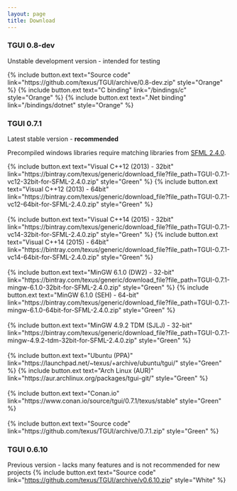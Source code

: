 ```yaml
---
layout: page
title: Download
---
```


### TGUI 0.8-dev
Unstable development version - intended for testing
<p>
  {% include button.ext text="Source code" link="https://github.com/texus/TGUI/archive/0.8-dev.zip" style="Orange" %}
  {% include button.ext text="C binding" link="/bindings/c" style="Orange" %}
  {% include button.ext text=".Net binding" link="/bindings/dotnet" style="Orange" %}
</p>

### TGUI 0.7.1
Latest stable version - <b>recommended</b>

Precompiled windows libraries require matching libraries from <a href="http://www.sfml-dev.org/download/sfml/2.4.0/">SFML 2.4.0</a>.
<p>
  {% include button.ext text="Visual C++12 (2013) - 32bit" link="https://bintray.com/texus/generic/download_file?file_path=TGUI-0.7.1-vc12-32bit-for-SFML-2.4.0.zip" style="Green" %}
  {% include button.ext text="Visual C++12 (2013) - 64bit" link="https://bintray.com/texus/generic/download_file?file_path=TGUI-0.7.1-vc12-64bit-for-SFML-2.4.0.zip" style="Green" %}<br><br>
  {% include button.ext text="Visual C++14 (2015) - 32bit" link="https://bintray.com/texus/generic/download_file?file_path=TGUI-0.7.1-vc14-32bit-for-SFML-2.4.0.zip" style="Green" %}
  {% include button.ext text="Visual C++14 (2015) - 64bit" link="https://bintray.com/texus/generic/download_file?file_path=TGUI-0.7.1-vc14-64bit-for-SFML-2.4.0.zip" style="Green" %}<br><br>
  {% include button.ext text="MinGW 6.1.0 (DW2) - 32-bit" link="https://bintray.com/texus/generic/download_file?file_path=TGUI-0.7.1-mingw-6.1.0-32bit-for-SFML-2.4.0.zip" style="Green" %}
  {% include button.ext text="MinGW 6.1.0 (SEH) - 64-bit" link="https://bintray.com/texus/generic/download_file?file_path=TGUI-0.7.1-mingw-6.1.0-64bit-for-SFML-2.4.0.zip" style="Green" %}<br><br>
  {% include button.ext text="MinGW 4.9.2 TDM (SJLJ) - 32-bit" link="https://bintray.com/texus/generic/download_file?file_path=TGUI-0.7.1-mingw-4.9.2-tdm-32bit-for-SFML-2.4.0.zip" style="Green" %}<br><br>
  {% include button.ext text="Ubuntu (PPA)" link="https://launchpad.net/~texus/+archive/ubuntu/tgui/" style="Green" %}
  {% include button.ext text="Arch Linux (AUR)" link="https://aur.archlinux.org/packages/tgui-git/" style="Green" %}<br><br>
  {% include button.ext text="Conan.io" link="https://www.conan.io/source/tgui/0.7.1/texus/stable" style="Green" %}<br><br>
  {% include button.ext text="Source code" link="https://github.com/texus/TGUI/archive/0.7.1.zip" style="Green" %}
</p>

### TGUI 0.6.10
Previous version - lacks many features and is not recommended for new projects
{% include button.ext text="Source code" link="https://github.com/texus/TGUI/archive/v0.6.10.zip" style="White" %}
